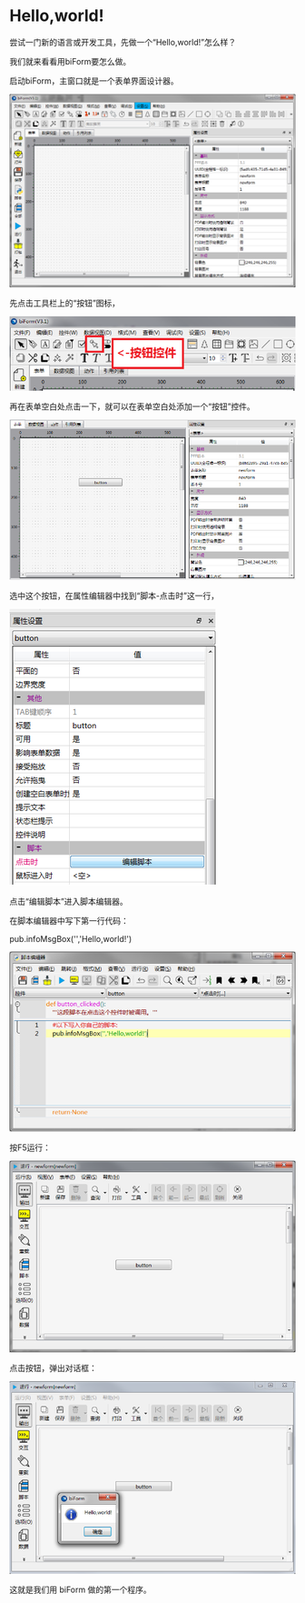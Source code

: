 ﻿# Hello,world!
尝试一门新的语言或开发工具，先做一个“Hello,world!”怎么样？

我们就来看看用biForm要怎么做。

启动biForm，主窗口就是一个表单界面设计器。

![主窗口](1.png)

先点击工具栏上的“按钮”图标，

![按钮控件](https://raw.githubusercontent.com/icevivi/bilive/master/docs/guides/2.png)

再在表单空白处点击一下，就可以在表单空白处添加一个“按钮”控件。

![表单](https://raw.githubusercontent.com/icevivi/bilive/master/docs/guides/3.png)

选中这个按钮，在属性编辑器中找到“脚本-点击时”这一行，

![编辑脚本](https://raw.githubusercontent.com/icevivi/bilive/master/docs/guides/4.png)

点击“编辑脚本”进入脚本编辑器。

在脚本编辑器中写下第一行代码：

pub.infoMsgBox('','Hello,world!')

![添加脚本](https://raw.githubusercontent.com/icevivi/bilive/master/docs/guides/5.png)

按F5运行：


![添加脚本](https://raw.githubusercontent.com/icevivi/bilive/master/docs/guides/6.png)


点击按钮，弹出对话框：

![添加脚本](https://raw.githubusercontent.com/icevivi/bilive/master/docs/guides/7.png)

这就是我们用 biForm 做的第一个程序。




